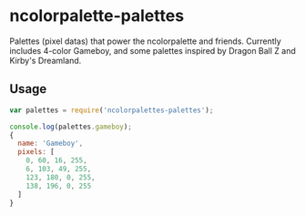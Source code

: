 ncolorpalette-palettes
======================

Palettes (pixel datas) that power the ncolorpalette and friends. Currently includes 4-color Gameboy, and some palettes inspired by Dragon Ball Z and Kirby's Dreamland.

Usage
-----

```js
var palettes = require('ncolorpalettes-palettes');

console.log(palettes.gameboy);
{
  name: 'Gameboy',
  pixels: [
    0, 60, 16, 255,
    6, 103, 49, 255,
    123, 180, 0, 255,
    138, 196, 0, 255
  ]
}
```